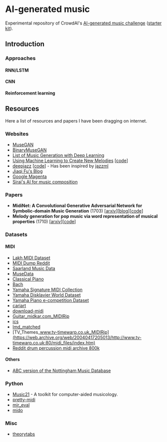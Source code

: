 # AI-generated music

Experimental repository of CrowdAI's [AI-generated music challenge](https://www.crowdai.org/challenges/ai-generated-music-challenge) ([starter kit](https://github.com/crowdAI/crowdai-ai-generate-music-starter-kit/)).

## Introduction

### Approaches

#### RNN/LSTM

#### CNN

#### Reinforcement learning

## Resources

Here a list of resources and papers I have been dragging on internet.

### Websites

- [MuseGAN](https://salu133445.github.io/musegan/)
- [BinaryMuseGAN](https://salu133445.github.io/bmusegan/)
- [List of Music Generation with Deep Learning](https://github.com/umbrellabeach/music-generation-with-DL)
- [Using Machine Learning to Create New Melodies](https://brangerbriz.com/blog/using-machine-learning-to-create-new-melodies) [[code](https://github.com/brannondorsey/midi-rnn)]
- [deepjazz](https://deepjazz.io/) [[code](https://github.com/jisungk/deepjazz)] - Has been inspired by [jazzml](https://github.com/evancchow/jazzml)
- [Jiaqi Fu's Blog](http://fujiaqi.com/)
- [Google Magenta](https://magenta.tensorflow.org/)
- [Siraj's AI for music composition](https://github.com/llSourcell/AI_For_Music_Composition)

### Papers

- **MidiNet: A Convolutional Generative Adversarial Network for Symbolic-domain Music Generation** (1703) [[arxiv](https://arxiv.org/abs/1703.10847)][[blog](https://richardyang40148.github.io/TheBlog/index.html)][[code](https://github.com/RichardYang40148/MidiNet)]
- **Melody generation for pop music via word representation of musical properties** (1710) [[arxiv](https://arxiv.org/pdf/1710.11549.pdf)][[code](https://github.com/mil-tokyo/NeuralMelody)]

### Datasets

#### MIDI

- [Lakh MIDI Dataset](http://colinraffel.com/projects/lmd/)
- [MIDI Dump Reddit](https://www.reddit.com/r/datasets/comments/3akhxy/the_largest_midi_collection_on_the_internet/)
- [Saarland Music Data](http://resources.mpi-inf.mpg.de/SMD/SMD_MIDI-Audio-Piano-Music.html)
- [MuseData](http://musedata.stanford.edu/)
- [Classical Piano](http://www.piano-midi.de/)
- [Bach](http://www.jsbach.net/midi/)
- [Yamaha Signature MIDI Collection](http://www.yamahaden.com/midi-files)
- [Yamaha Disklavier World Dataset](http://www.kuhmann.com/Yamaha.htm)
- [Yamaha Piano e-competition Dataset](http://www.piano-e-competition.com/)
- [cariart](http://cariart.tripod.com/MIDIS.html)
- [download-midi](http://www.download-midi.com/)
- [Guitar_midkar.com_MIDIRip](http://midkar.com/)
- [ics](https://www.ics.uci.edu/~dan/midi/rock/index.html)
- [lmd_matched](http://colinraffel.com/projects/lmd/)
- [TV_Themes_www.tv-timewarp.co.uk_MIDIRip](https://web.archive.org/web/20040417205013/http://www.tv-timewarp.co.uk:80/midi_files/index.htm)
- [Reddit drum percussion midi archive 800k](https://www.reddit.com/r/WeAreTheMusicMakers/comments/3anwu8/the_drum_percussion_midi_archive_800k/)

#### Others

- [ABC version of the Nottingham Music Database](http://abc.sourceforge.net/NMD/)

### Python

- [Music21](http://web.mit.edu/music21/) - A toolkit for computer-aided musicology.
- [pretty-midi](https://github.com/craffel/pretty-midi)
- [mir_eval](https://github.com/craffel/mir_eval)
- [mido](https://github.com/olemb/mido)

### Misc

- [theorytabs](https://www.hooktheory.com/theorytab)
